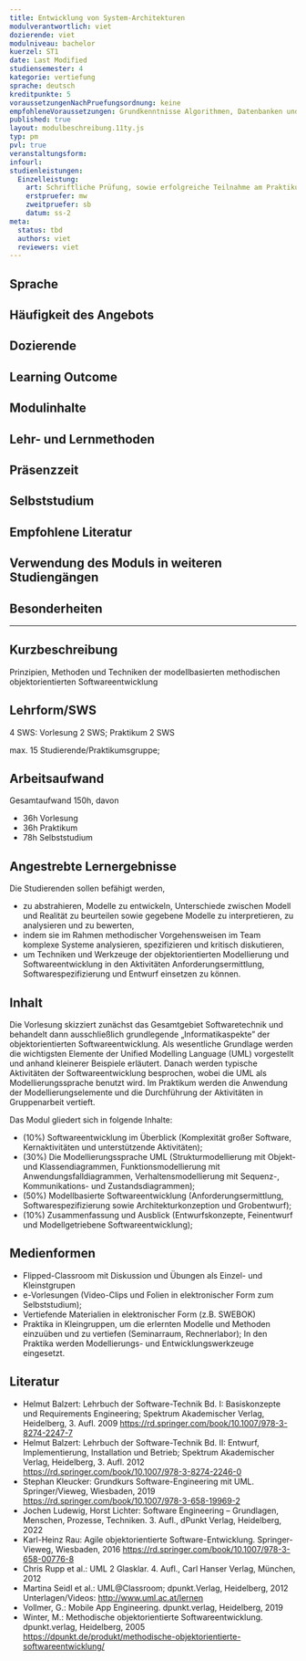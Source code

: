 ```yaml
---
title: Entwicklung von System-Architekturen
modulverantwortlich: viet
dozierende: viet
modulniveau: bachelor
kuerzel: ST1
date: Last Modified
studiensemester: 4
kategorie: vertiefung
sprache: deutsch
kreditpunkte: 5
voraussetzungenNachPruefungsordnung: keine
empfohleneVoraussetzungen: Grundkenntnisse Algorithmen, Datenbanken und objektorientierte Programmierung
published: true
layout: modulbeschreibung.11ty.js
typ: pm
pvl: true
veranstaltungsform: 
infourl: 
studienleistungen:
  Einzelleistung:
    art: Schriftliche Prüfung, sowie erfolgreiche Teilnahme am Praktikum als Prüfungsvorleistung
    erstpruefer: mw
    zweitpruefer: sb
    datum: ss-2
meta:
  status: tbd
  authors: viet
  reviewers: viet
---
```


## Sprache

## Häufigkeit des Angebots

## Dozierende

## Learning Outcome

## Modulinhalte

## Lehr- und Lernmethoden

## Präsenzzeit

## Selbststudium

## Empfohlene Literatur

## Verwendung des Moduls in weiteren Studiengängen

## Besonderheiten

---

## Kurzbeschreibung
Prinzipien, Methoden und Techniken der modellbasierten methodischen objektorientierten Softwareentwicklung

## Lehrform/SWS
4 SWS: Vorlesung 2 SWS; Praktikum 2 SWS

max. 15 Studierende/Praktikumsgruppe;

## Arbeitsaufwand
Gesamtaufwand 150h, davon 

- 36h Vorlesung 
- 36h Praktikum
- 78h Selbststudium 

## Angestrebte Lernergebnisse
Die Studierenden sollen befähigt werden, 
- zu abstrahieren, Modelle zu entwickeln, Unterschiede zwischen Modell und Realität zu beurteilen sowie gegebene Modelle zu interpretieren, zu analysieren und zu bewerten, 
- indem sie im Rahmen methodischer Vorgehensweisen im Team komplexe Systeme analysieren, spezifizieren und kritisch diskutieren,
- um Techniken und Werkzeuge der objektorientierten Modellierung und Softwareentwicklung in den Aktivitäten Anforderungsermittlung, Softwarespezifizierung und Entwurf einsetzen zu können.

## Inhalt

Die Vorlesung skizziert zunächst das Gesamtgebiet Softwaretechnik und behandelt dann ausschließlich grundlegende „Informatikaspekte” der objektorientierten Softwareentwicklung. Als wesentliche Grundlage werden die wichtigsten Elemente der Unified Modelling Language (UML) vorgestellt und anhand kleinerer Beispiele erläutert. Danach werden typische Aktivitäten der Softwareentwicklung besprochen, wobei die UML als Modellierungssprache benutzt wird. Im Praktikum werden die Anwendung der Modellierungselemente und die Durchführung der Aktivitäten in Gruppenarbeit vertieft.  

Das Modul gliedert sich in folgende Inhalte: 
- (10%) Softwareentwicklung im Überblick (Komplexität großer Software, Kernaktivitäten und unterstützende Aktivitäten); 
- (30%) Die Modellierungssprache UML (Strukturmodellierung mit Objekt- und Klassendiagrammen, Funktionsmodellierung mit Anwendungsfalldiagrammen, Verhaltensmodellierung mit Sequenz-, Kommunikations- und Zustandsdiagrammen);
- (50%) Modellbasierte Softwareentwicklung (Anforderungsermittlung, Softwarespezifizierung sowie Architekturkonzeption und Grobentwurf);
- (10%) Zusammenfassung und Ausblick (Entwurfskonzepte, Feinentwurf und Modellgetriebene Softwareentwicklung);


## Medienformen
- Flipped-Classroom mit Diskussion und Übungen als Einzel- und Kleinstgrupen
- e-Vorlesungen (Video-Clips und Folien in elektronischer Form zum Selbststudium);
- Vertiefende Materialien in elektronischer Form (z.B. SWEBOK)
- Praktika in Kleingruppen, um die erlernten Modelle und Methoden einzuüben und zu vertiefen (Seminarraum, Rechnerlabor); In den Praktika werden Modellierungs- und Entwicklungswerkzeuge eingesetzt.


## Literatur
- Helmut Balzert: Lehrbuch der Software-Technik Bd. I: Basiskonzepte und Requirements Engineering; Spektrum Akademischer Verlag, Heidelberg, 3. Aufl. 2009 <https://rd.springer.com/book/10.1007/978-3-8274-2247-7>
- Helmut Balzert: Lehrbuch der Software-Technik Bd. II: Entwurf, Implementierung, Installation und Betrieb; Spektrum Akademischer Verlag, Heidelberg, 3. Aufl. 2012 <https://rd.springer.com/book/10.1007/978-3-8274-2246-0>
- Stephan Kleucker: Grundkurs Software-Engineering mit UML. Springer/Vieweg, Wiesbaden, 2019 <https://rd.springer.com/book/10.1007/978-3-658-19969-2>
- Jochen Ludewig, Horst Lichter: Software Engineering – Grundlagen, Menschen, Prozesse, Techniken. 3. Aufl., dPunkt Verlag, Heidelberg, 2022
- Karl-Heinz Rau: Agile objektorientierte Software-Entwicklung. Springer-Vieweg, Wiesbaden, 2016 <https://rd.springer.com/book/10.1007/978-3-658-00776-8>
- Chris Rupp et al.: UML 2 Glasklar. 4. Aufl., Carl Hanser Verlag, München, 2012
- Martina Seidl et al.: UML@Classroom; dpunkt.Verlag, Heidelberg, 2012
  Unterlagen/Videos: <http://www.uml.ac.at/lernen>
- Vollmer, G.: Mobile App Engineering. dpunkt.verlag, Heidelberg, 2019
- Winter, M.: Methodische objektorientierte Softwareentwicklung. dpunkt.verlag, Heidelberg, 2005 <https://dpunkt.de/produkt/methodische-objektorientierte-softwareentwicklung/>



